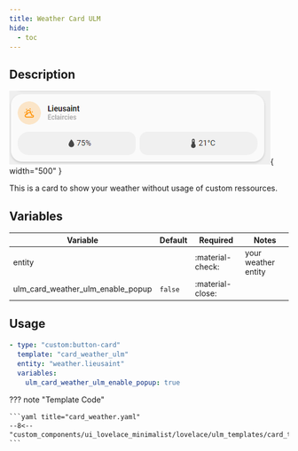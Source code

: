 ```yaml
---
title: Weather Card ULM
hide:
  - toc
---
```


<!-- markdownlint-disable MD046 -->

## Description

![example-image](../../assets/img/ulm_cards/card_weather_ulm.png){ width="500" }

This is a card to show your weather without usage of custom ressources.

## Variables

| Variable                            | Default  | Required         | Notes                                 |
| ----------------------------------- | -------- | ---------------- | ------------------------------------- |
| entity                              |          | :material-check: | your weather entity                   |
| ulm_card_weather_ulm_enable_popup   | `false`  | :material-close: |                                       |   

## Usage

```yaml
- type: "custom:button-card"
  template: "card_weather_ulm"
  entity: "weather.lieusaint"
  variables:
    ulm_card_weather_ulm_enable_popup: true
```

??? note "Template Code"

    ```yaml title="card_weather.yaml"
    --8<-- "custom_components/ui_lovelace_minimalist/lovelace/ulm_templates/card_templates/cards/card_weather_ulm.yaml"
    ```
